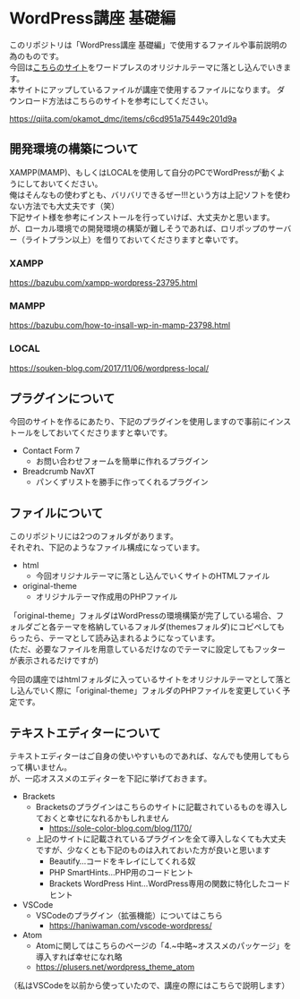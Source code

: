 # WordPress講座 基礎編
このリポジトリは「WordPress講座 基礎編」で使用するファイルや事前説明の為のものです。  
今回は[こちらのサイト](http://wp-html.leek-foo.work/)をワードプレスのオリジナルテーマに落とし込んでいきます。  
本サイトにアップしているファイルが講座で使用するファイルになります。
ダウンロード方法はこちらのサイトを参考にしてください。  

https://qiita.com/okamot_dmc/items/c6cd951a75449c201d9a

## 開発環境の構築について

XAMPP(MAMP)、もしくはLOCALを使用して自分のPCでWordPressが動くようにしておいてください。  
俺はそんなもの使わずとも、バリバリできるぜー!!!という方は上記ソフトを使わない方法でも大丈夫です（笑）  
下記サイト様を参考にインストールを行っていけば、大丈夫かと思います。  
が、ローカル環境での開発環境の構築が難しそうであれば、ロリポップのサーバー（ライトプラン以上）を借りておいてくださりますと幸いです。

### XAMPP
https://bazubu.com/xampp-wordpress-23795.html

### MAMPP
https://bazubu.com/how-to-insall-wp-in-mamp-23798.html

### LOCAL
https://souken-blog.com/2017/11/06/wordpress-local/

## プラグインについて
今回のサイトを作るにあたり、下記のプラグインを使用しますので事前にインストールをしておいてくださりますと幸いです。
* Contact Form 7
  * お問い合わせフォームを簡単に作れるプラグイン
* Breadcrumb NavXT
  * パンくずリストを勝手に作ってくれるプラグイン

## ファイルについて
このリポジトリには2つのフォルダがあります。  
それぞれ、下記のようなファイル構成になっています。  
* html
   * 今回オリジナルテーマに落とし込んでいくサイトのHTMLファイル
* original-theme
   * オリジナルテーマ作成用のPHPファイル  
   
「original-theme」フォルダはWordPressの環境構築が完了している場合、フォルダごと各テーマを格納しているフォルダ(themesフォルダ)にコピペしてもらったら、テーマとして読み込まれるようになっています。  
(ただ、必要なファイルを用意しているだけなのでテーマに設定してもフッターが表示されるだけですが)  
  
今回の講座ではhtmlフォルダに入っているサイトをオリジナルテーマとして落とし込んでいく際に「original-theme」フォルダのPHPファイルを変更していく予定です。

## テキストエディターについて
テキストエディターはご自身の使いやすいものであれば、なんでも使用してもらって構いません。  
が、一応オススメのエディターを下記に挙げておきます。
* Brackets
    * Bracketsのプラグインはこちらのサイトに記載されているものを導入しておくと幸せになれるかもしれません
        * https://sole-color-blog.com/blog/1170/
    * 上記のサイトに記載されているプラグインを全て導入しなくても大丈夫ですが、少なくとも下記のものは入れておいた方が良いと思います
        * Beautify…コードをキレイにしてくれる奴
        * PHP SmartHints…PHP用のコードヒント
        * Brackets WordPress Hint…WordPress専用の関数に特化したコードヒント
* VSCode
    * VSCodeのプラグイン（拡張機能）についてはこちら
        * https://haniwaman.com/vscode-wordpress/
* Atom
    * Atomに関してはこちらのページの「4.~中略~オススメのパッケージ」を導入すれば幸せになれ略
    * https://plusers.net/wordpress_theme_atom

（私はVSCodeを以前から使っていたので、講座の際にはこちらで説明します）

